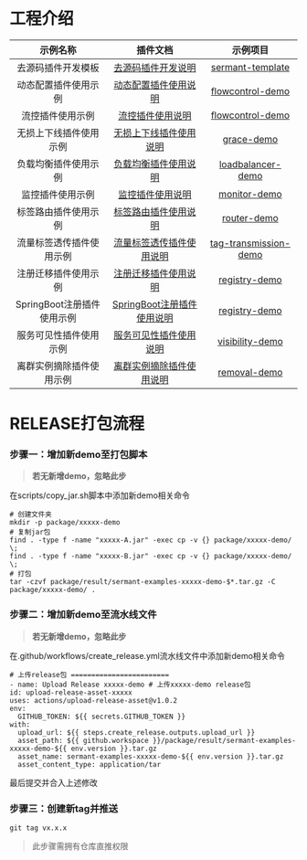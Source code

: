 # 工程介绍

|        示例名称        |                                         插件文档                                         |                       示例项目                       |
|:------------------:|:------------------------------------------------------------------------------------:|:------------------------------------------------:|
|     去源码插件开发模板      |             [去源码插件开发说明](https://sermant.io/zh/document/developer-guide/)             |      [sermant-template](./sermant-template)      |
|     动态配置插件使用示例     |       [动态配置插件使用说明](https://sermant.io/zh/document/plugin/dynamic-config.html)        |      [flowcontrol-demo](./flowcontrol-demo)      |
|      流控插件使用示例      |          [流控插件使用说明](https://sermant.io/zh/document/plugin/flowcontrol.html)          |      [flowcontrol-demo](./flowcontrol-demo)      |
|    无损上下线插件使用示例     |          [无损上下线插件使用说明](https://sermant.io/zh/document/plugin/graceful.html)          |            [grace-demo](./grace-demo)            |
|     负载均衡插件使用示例     |        [负载均衡插件使用说明](https://sermant.io/zh/document/plugin/loadbalancer.html)         |     [loadbalancer-demo](./loadbalancer-demo)     |
|      监控插件使用示例      |            [监控插件使用说明](https://sermant.io/zh/document/plugin/monitor.html)            |          [monitor-demo](./monitor-demo)          |
|     标签路由插件使用示例     |           [标签路由插件使用说明](https://sermant.io/zh/document/plugin/router.html)            |           [router-demo](./router-demo)           |
|    流量标签透传插件使用示例    |     [流量标签透传插件使用说明](https://sermant.io/zh/document/plugin/tag-transmission.html)      | [tag-transmission-demo](./tag-transmission-demo) |
|     注册迁移插件使用示例     |     [注册迁移插件使用说明](https://sermant.io/zh/document/plugin/register-migration.html)      |         [registry-demo](./registry-demo)         |
| SpringBoot注册插件使用示例 | [SpringBoot注册插件使用说明](https://sermant.io/zh/document/plugin/springboot-registry.html) |         [registry-demo](./registry-demo)         |
|    服务可见性插件使用示例     |         [服务可见性插件使用说明](https://sermant.io/zh/document/plugin/visibility.html)         |       [visibility-demo](./visibility-demo)       |
|    离群实例摘除插件使用示例    |          [离群实例摘除插件使用说明](https://sermant.io/zh/document/plugin/removal.html)          |          [removal-demo](./removal-demo)          |

# RELEASE打包流程

### 步骤一：增加新demo至打包脚本

> **若无新增demo，忽略此步**

在scripts/copy_jar.sh脚本中添加新demo相关命令

```shell
# 创建文件夹
mkdir -p package/xxxxx-demo
# 复制jar包
find . -type f -name "xxxxx-A.jar" -exec cp -v {} package/xxxxx-demo/ \;
find . -type f -name "xxxxx-B.jar" -exec cp -v {} package/xxxxx-demo/ \;
# 打包
tar -czvf package/result/sermant-examples-xxxxx-demo-$*.tar.gz -C package/xxxxx-demo/ .
```

### 步骤二：增加新demo至流水线文件

> **若无新增demo，忽略此步**

在.github/workflows/create_release.yml流水线文件中添加新demo相关命令

```shell
# 上传release包 ========================
- name: Upload Release xxxxx-demo # 上传xxxxx-demo release包
id: upload-release-asset-xxxxx
uses: actions/upload-release-asset@v1.0.2
env:
  GITHUB_TOKEN: ${{ secrets.GITHUB_TOKEN }}
with:
  upload_url: ${{ steps.create_release.outputs.upload_url }}
  asset_path: ${{ github.workspace }}/package/result/sermant-examples-xxxxx-demo-${{ env.version }}.tar.gz
  asset_name: sermant-examples-xxxxx-demo-${{ env.version }}.tar.gz
  asset_content_type: application/tar
```

最后提交并合入上述修改

### 步骤三：创建新tag并推送

```shell
git tag vx.x.x
```

> 此步骤需拥有仓库直推权限